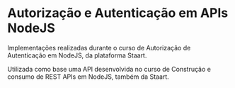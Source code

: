 # Autorização e Autenticação em APIs NodeJS

Implementações realizadas durante o curso de Autorização de Autenticação em NodeJS, da plataforma Staart.

Utilizada como base uma API desenvolvida no curso de Construção e consumo de REST APIs em NodeJS, também da Staart.
